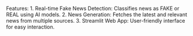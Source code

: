 Features:
       1. Real-time Fake News Detection: Classifies news as FAKE or REAL using AI models.
       2. News Generation: Fetches the latest and relevant news from multiple sources.
       3. Streamlit Web App: User-friendly interface for easy interaction.

